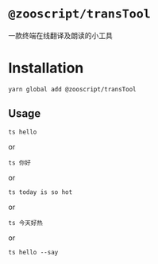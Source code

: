 # `@zooscript/transTool`

一款终端在线翻译及朗读的小工具

# Installation

```
yarn global add @zooscript/transTool
```

## Usage

```
ts hello
```
or

```
ts 你好
```
or

```
ts today is so hot
```
or

```
ts 今天好热
```
or

```
ts hello --say
```

